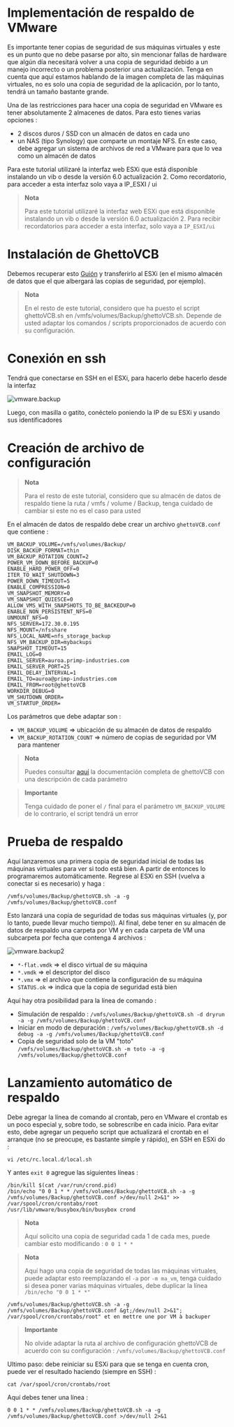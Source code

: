 # Implementación de respaldo de VMware

Es importante tener copias de seguridad de sus máquinas virtuales y este es un punto que no debe pasarse por alto, sin mencionar fallas de hardware que algún día necesitará volver a una copia de seguridad debido a un manejo incorrecto o un problema posterior una actualización. Tenga en cuenta que aquí estamos hablando de la imagen completa de las máquinas virtuales, no es solo una copia de seguridad de la aplicación, por lo tanto, tendrá un tamaño bastante grande.

Una de las restricciones para hacer una copia de seguridad en VMware es tener absolutamente 2 almacenes de datos. Para esto tienes varias opciones :

-   2 discos duros / SSD con un almacén de datos en cada uno
-   un NAS (tipo Synology) que comparte un montaje NFS. En este caso, debe agregar un sistema de archivos de red a VMware para que lo vea como un almacén de datos

Para este tutorial utilizaré la interfaz web ESXi que está disponible instalando un vib o desde la versión 6.0 actualización 2. Como recordatorio, para acceder a esta interfaz solo vaya a IP\_ESXI / ui

> **Nota**
>
> Para este tutorial utilizaré la interfaz web ESXi que está disponible instalando un vib o desde la versión 6.0 actualización 2. Para recibir recordatorios para acceder a esta interfaz, solo vaya a ``IP_ESXI/ui``

# Instalación de GhettoVCB

Debemos recuperar esto [Guión](https://raw.githubusercontent.com/lamw/ghettoVCB/master/ghettoVCB.sh) y transferirlo al ESXi (en el mismo almacén de datos que el que albergará las copias de seguridad, por ejemplo).

> **Nota**
>
> En el resto de este tutorial, considero que ha puesto el script ghettoVCB.sh en /vmfs/volumes/Backup/ghettoVCB.sh. Depende de usted adaptar los comandos / scripts proporcionados de acuerdo con su configuración.

# Conexión en ssh

Tendrá que conectarse en SSH en el ESXi, para hacerlo debe hacerlo desde la interfaz

![vmware.backup](images/vmware.backup.PNG)

Luego, con masilla o gatito, conéctelo poniendo la IP de su ESXi y usando sus identificadores

# Creación de archivo de configuración

> **Nota**
>
> Para el resto de este tutorial, considero que su almacén de datos de respaldo tiene la ruta / vmfs / volume / Backup, tenga cuidado de cambiar si este no es el caso para usted

En el almacén de datos de respaldo debe crear un archivo ``ghettoVCB.conf`` que contiene :

````
VM_BACKUP_VOLUME=/vmfs/volumes/Backup/
DISK_BACKUP_FORMAT=thin
VM_BACKUP_ROTATION_COUNT=2
POWER_VM_DOWN_BEFORE_BACKUP=0
ENABLE_HARD_POWER_OFF=0
ITER_TO_WAIT_SHUTDOWN=3
POWER_DOWN_TIMEOUT=5
ENABLE_COMPRESSION=0
VM_SNAPSHOT_MEMORY=0
VM_SNAPSHOT_QUIESCE=0
ALLOW_VMS_WITH_SNAPSHOTS_TO_BE_BACKEDUP=0
ENABLE_NON_PERSISTENT_NFS=0
UNMOUNT_NFS=0
NFS_SERVER=172.30.0.195
NFS_MOUNT=/nfsshare
NFS_LOCAL_NAME=nfs_storage_backup
NFS_VM_BACKUP_DIR=mybackups
SNAPSHOT_TIMEOUT=15
EMAIL_LOG=0
EMAIL_SERVER=auroa.primp-industries.com
EMAIL_SERVER_PORT=25
EMAIL_DELAY_INTERVAL=1
EMAIL_TO=auroa@primp-industries.com
EMAIL_FROM=root@ghettoVCB
WORKDIR_DEBUG=0
VM_SHUTDOWN_ORDER=
VM_STARTUP_ORDER=
````

Los parámetros que debe adaptar son :

-   ``VM_BACKUP_VOLUME`` ⇒ ubicación de su almacén de datos de respaldo
-   ``VM_BACKUP_ROTATION_COUNT`` ⇒ número de copias de seguridad por VM para mantener

> **Nota**
>
> Puedes consultar [aquí](https://communities.vmware.com/docs/DOC-8760) la documentación completa de ghettoVCB con una descripción de cada parámetro

> **Importante**
>
> Tenga cuidado de poner el ``/`` final para el parámetro ``VM_BACKUP_VOLUME`` de lo contrario, el script tendrá un error

# Prueba de respaldo

Aquí lanzaremos una primera copia de seguridad inicial de todas las máquinas virtuales para ver si todo está bien. A partir de entonces lo programaremos automáticamente. Regrese al ESXi en SSH (vuelva a conectar si es necesario) y haga :

``/vmfs/volumes/Backup/ghettoVCB.sh -a -g /vmfs/volumes/Backup/ghettoVCB.conf``

Esto lanzará una copia de seguridad de todas sus máquinas virtuales (y, por lo tanto, puede llevar mucho tiempo)). Al final, debe tener en su almacén de datos de respaldo una carpeta por VM y en cada carpeta de VM una subcarpeta por fecha que contenga 4 archivos :

![vmware.backup2](images/vmware.backup2.PNG)

-   ``*-flat.vmdk`` ⇒ el disco virtual de su máquina
-   ``*.vmdk`` ⇒ el descriptor del disco
-   ``*.vmx`` ⇒ el archivo que contiene la configuración de su máquina
-   ``STATUS.ok`` ⇒ indica que la copia de seguridad está bien

Aquí hay otra posibilidad para la línea de comando :

-   Simulación de respaldo : ``/vmfs/volumes/Backup/ghettoVCB.sh -d dryrun -a -g /vmfs/volumes/Backup/ghettoVCB.conf``
-   Iniciar en modo de depuración : ``/vmfs/volumes/Backup/ghettoVCB.sh -d debug -a -g /vmfs/volumes/Backup/ghettoVCB.conf``
-   Copia de seguridad solo de la VM "toto" ``/vmfs/volumes/Backup/ghettoVCB.sh -m toto -a -g /vmfs/volumes/Backup/ghettoVCB.conf``

# Lanzamiento automático de respaldo

Debe agregar la línea de comando al crontab, pero en VMware el crontab es un poco especial y, sobre todo, se sobrescribe en cada inicio. Para evitar esto, debe agregar un pequeño script que actualizará el crontab en el arranque (no se preocupe, es bastante simple y rápido), en SSH en ESXi do :

``vi /etc/rc.local.d/local.sh``

Y antes ``exit 0`` agregue las siguientes líneas :

````
/bin/kill $(cat /var/run/crond.pid)
/bin/echo "0 0 1 * * /vmfs/volumes/Backup/ghettoVCB.sh -a -g /vmfs/volumes/Backup/ghettoVCB.conf >/dev/null 2>&1" >> /var/spool/cron/crontabs/root
/usr/lib/vmware/busybox/bin/busybox crond
````

> **Nota**
>
> Aquí solicito una copia de seguridad cada 1 de cada mes, puede cambiar esto modificando : ``0 0 1 * *``

> **Nota**
>
> Aquí hago una copia de seguridad de todas las máquinas virtuales, puede adaptar esto reemplazando el ``-a`` por ``-m ma_vm``, tenga cuidado si desea poner varias máquinas virtuales, debe duplicar la línea ``/bin/echo "0 0 1 * *"``
````
/vmfs/volumes/Backup/ghettoVCB.sh -a -g
/vmfs/volumes/Backup/ghettoVCB.conf &gt;/dev/null 2>&1";
/var/spool/cron/crontabs/root" et en mettre une por VM à backuper
````

> **Importante**
>
> No olvide adaptar la ruta al archivo de configuración ghettoVCB de acuerdo con su configuración : ``/vmfs/volumes/Backup/ghettoVCB.conf``

Ultimo paso: debe reiniciar su ESXi para que se tenga en cuenta cron, puede ver el resultado haciendo (siempre en SSH) :

``cat /var/spool/cron/crontabs/root``

Aquí debes tener una línea :

``0 0 1 * * /vmfs/volumes/Backup/ghettoVCB.sh -a -g /vmfs/volumes/Backup/ghettoVCB.conf >/dev/null 2>&1``
